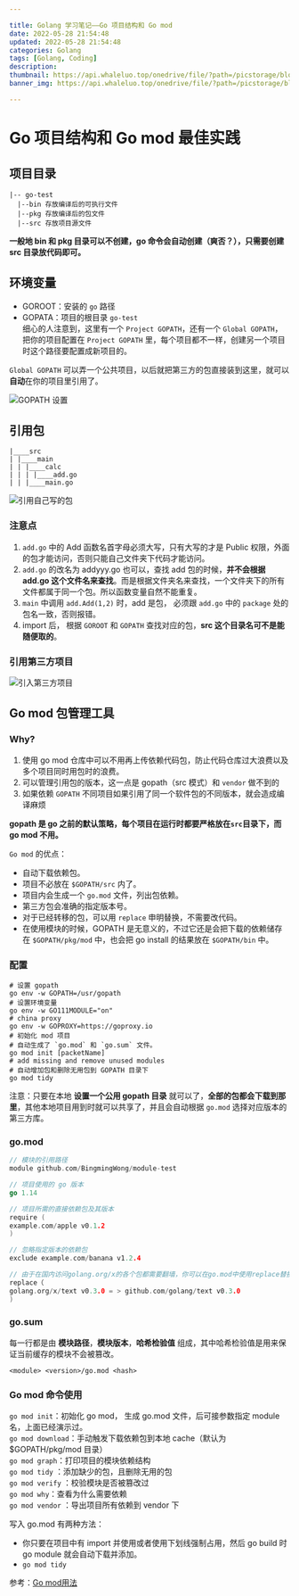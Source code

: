 ```yaml
---

title: Golang 学习笔记——Go 项目结构和 Go mod
date: 2022-05-28 21:54:48
updated: 2022-05-28 21:54:48
categories: Golang
tags: [Golang, Coding]
description:
thumbnail: https://api.whaleluo.top/onedrive/file/?path=/picstorage/blog/Golang/icon_img.png
banner_img: https://api.whaleluo.top/onedrive/file/?path=/picstorage/blog/Golang/icon_img.png

---
```


# Go 项目结构和 Go mod 最佳实践

## 项目目录

```other
|-- go-test
  |--bin 存放编译后的可执行文件
  |--pkg 存放编译后的包文件
  |--src 存放项目源文件
```

**一般地 bin 和 pkg 目录可以不创建，go 命令会自动创建（爽否？），只需要创建 src 目录放代码即可。**

## 环境变量

- GOROOT：安装的 `go` 路径
- GOPATA：项目的根目录 `go-test`  
  细心的人注意到，这里有一个 `Project GOPATH`，还有一个 `Global GOPATH`，把你的项目配置在 `Project GOPATH` 里，每个项目都不一样，创建另一个项目时这个路径要配置成新项目的。

`Global GOPATH` 可以弄一个公共项目，以后就把第三方的包直接装到这里，就可以**自动**在你的项目里引用了。

![GOPATH 设置](https://api.whaleluo.top/onedrive/file/?path=/picstorage/blog/img/Golang-project-gomod-1.png)

## 引用包

```tree
|____src
| |____main
| | |____calc
| | | |____add.go
| | |____main.go
```

![引用自己写的包](https://api.whaleluo.top/onedrive/file/?path=/picstorage/blog/img/Golang-project-gomod-2.png)

### 注意点

1. `add.go` 中的 Add 函数名首字母必须大写，只有大写的才是 Public 权限，外面的包才能访问，否则只能自己文件夹下代码才能访问。
2. `add.go` 的改名为 addyyy.go 也可以，查找 add 包的时候，**并不会根据 add.go 这个文件名来查找**。而是根据文件夹名来查找，一个文件夹下的所有文件都属于同一个包。所以函数变量自然不能重复。
3. `main` 中调用 `add.Add(1,2)` 时，add 是包， 必须跟 `add.go` 中的 `package` 处的包名一致，否则报错。
4. import 后， 根据 `GOROOT` 和 `GOPATH` 查找对应的包，**src 这个目录名可不是能随便取的**。

### 引用第三方项目

![引入第三方项目](https://api.whaleluo.top/onedrive/file/?path=/picstorage/blog/img/Golang-project-gomod-3.png)

## Go mod 包管理工具

### Why?

1. 使用 go mod 仓库中可以不用再上传依赖代码包，防止代码仓库过大浪费以及多个项目同时用包时的浪费。
2. 可以管理引用包的版本，这一点是 gopath（src 模式）和 `vendor` 做不到的
3. 如果依赖 `GOPATH` 不同项目如果引用了同一个软件包的不同版本，就会造成编译麻烦

**gopath 是 go 之前的默认策略，每个项目在运行时都要严格放在**​**`src`**​**目录下，而 go mod 不用。**

`Go mod` 的优点：

- 自动下载依赖包。
- 项目不必放在 `$GOPATH/src` 内了。
- 项目内会生成一个 `go.mod` 文件，列出包依赖。
- 第三方包会准确的指定版本号。
- 对于已经转移的包，可以用 `replace` 申明替换，不需要改代码。
- 在使用模块的时候，GOPATH 是无意义的，不过它还是会把下载的依赖储存在 `$GOPATH/pkg/mod` 中，也会把 go install 的结果放在 `$GOPATH/bin` 中。

### 配置

```shell
# 设置 gopath
go env -w GOPATH=/usr/gopath
# 设置环境变量
go env -w GO111MODULE="on"
# china proxy
go env -w GOPROXY=https://goproxy.io
# 初始化 mod 项目
# 自动生成了 `go.mod` 和 `go.sum` 文件。
go mod init [packetName]
# add missing and remove unused modules
# 自动增加包和删除无用包到 GOPATH 目录下
go mod tidy
```

注意：只要在本地 **设置一个公用 gopath 目录** 就可以了，**全部的包都会下载到那里**，其他本地项目用到时就可以共享了，并且会自动根据 `go.mod` 选择对应版本的第三方库。

### go.mod

```go
// 模块的引用路径
module github.com/BingmingWong/module-test 

// 项目使用的 go 版本
go 1.14

// 项目所需的直接依赖包及其版本
require (
example.com/apple v0.1.2
)

// 忽略指定版本的依赖包
exclude example.com/banana v1.2.4

// 由于在国内访问golang.org/x的各个包都需要翻墙，你可以在go.mod中使用replace替换成github上对应的库。
replace（
golang.org/x/text v0.3.0 = > github.com/golang/text v0.3.0
)
```

### go.sum

每一行都是由 **模块路径**，**模块版本**，**哈希检验值** 组成，其中哈希检验值是用来保证当前缓存的模块不会被篡改。

```shell
<module> <version>/go.mod <hash>
```

### Go mod 命令使用

`go mod init`：初始化 go mod， 生成 go.mod 文件，后可接参数指定 module 名，上面已经演示过。  
`go mod download`：手动触发下载依赖包到本地 cache（默认为 $GOPATH/pkg/mod 目录）  
`go mod graph`：打印项目的模块依赖结构  
`go mod tidy` ：添加缺少的包，且删除无用的包  
`go mod verify` ：校验模块是否被篡改过  
`go mod why`：查看为什么需要依赖  
`go mod vendor` ：导出项目所有依赖到 vendor 下

写入 go.mod 有两种方法：

- 你只要在项目中有 import 并使用或者使用下划线强制占用，然后 go build 时 go module 就会自动下载并添加。
- `go mod tidy`

参考：[Go mod用法](https://golang-minibear2333.github.io/1.base/1-3-go-mod/#134-go-mod-%E5%91%BD%E4%BB%A4%E7%9A%84%E4%BD%BF%E7%94%A8)
